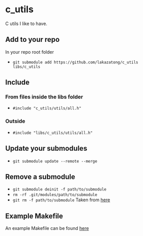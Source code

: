 # c_utils
C utils I like to have.
## Add to your repo
In your repo root folder
* `git submodule add https://github.com/lakazatong/c_utils libs/c_utils`
## Include
### From files inside the libs folder
* `#include "c_utils/utils/all.h"`
### Outside
* `#include "libs/c_utils/utils/all.h"`
## Update your submodules
* `git submodule update --remote --merge`
## Remove a submodule
* `git submodule deinit -f path/to/submodule`
* `rm -rf .git/modules/path/to/submodule`
* `git rm -f path/to/submodule`
Taken from [here](https://gist.github.com/myusuf3/7f645819ded92bda6677?permalink_comment_id=3915500#gistcomment-3915500)
## Example Makefile
An example Makefile can be found [here](https://github.com/lakazatong/beatmap_parser/blob/main/Makefile)